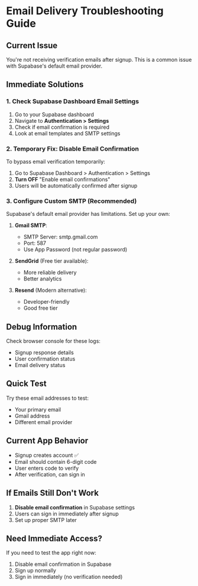 # Email Delivery Troubleshooting Guide

## Current Issue
You're not receiving verification emails after signup. This is a common issue with Supabase's default email provider.

## Immediate Solutions

### 1. Check Supabase Dashboard Email Settings
1. Go to your Supabase dashboard
2. Navigate to **Authentication > Settings**
3. Check if email confirmation is required
4. Look at email templates and SMTP settings

### 2. Temporary Fix: Disable Email Confirmation
To bypass email verification temporarily:

1. Go to Supabase Dashboard > Authentication > Settings
2. **Turn OFF** "Enable email confirmations"
3. Users will be automatically confirmed after signup

### 3. Configure Custom SMTP (Recommended)
Supabase's default email provider has limitations. Set up your own:

1. **Gmail SMTP**:
   - SMTP Server: smtp.gmail.com
   - Port: 587
   - Use App Password (not regular password)

2. **SendGrid** (Free tier available):
   - More reliable delivery
   - Better analytics

3. **Resend** (Modern alternative):
   - Developer-friendly
   - Good free tier

## Debug Information
Check browser console for these logs:
- Signup response details
- User confirmation status
- Email delivery status

## Quick Test
Try these email addresses to test:
- Your primary email
- Gmail address
- Different email provider

## Current App Behavior
- Signup creates account ✅
- Email should contain 6-digit code
- User enters code to verify
- After verification, can sign in

## If Emails Still Don't Work
1. **Disable email confirmation** in Supabase settings
2. Users can sign in immediately after signup
3. Set up proper SMTP later

## Need Immediate Access?
If you need to test the app right now:
1. Disable email confirmation in Supabase
2. Sign up normally
3. Sign in immediately (no verification needed)